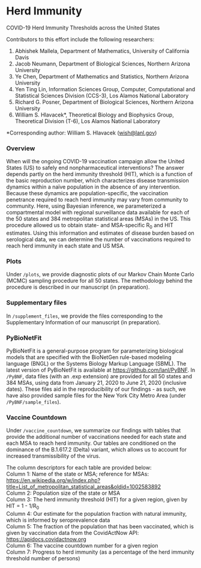 # Herd Immunity
COVID-19 Herd Immunity Thresholds across the United States

Contributors to this effort include the following researchers:
1. Abhishek Mallela, Department of Mathematics, University of California Davis
2. Jacob Neumann, Department of Biological Sciences, Northern Arizona University
3. Ye Chen, Department of Mathematics and Statistics, Northern Arizona University
4. Yen Ting Lin, Information Sciences Group, Computer, Computational and Statistical Sciences Division (CCS-3), Los Alamos National Laboratory
5. Richard G. Posner, Department of Biological Sciences, Northern Arizona University
6. William S. Hlavacek*, Theoretical Biology and Biophysics Group, Theoretical Division (T-6), Los Alamos National Laboratory<br>

*Corresponding author: William S. Hlavacek (wish@lanl.gov)

### Overview
When will the ongoing COVID-19 vaccination campaign allow the United States (US) to safely end nonpharmaceutical interventions? The answer depends partly on the herd immunity threshold (HIT), which is a function of the basic reproduction number, which characterizes disease transmission dynamics within a naïve population in the absence of any intervention. Because these dynamics are population-specific, the vaccination penetrance required to reach herd immunity may vary from community to community. Here, using Bayesian inference, we parameterized a compartmental model with regional surveillance data available for each of the 50 states and 384 metropolitan statistical areas (MSAs) in the US. This procedure allowed us to obtain state- and MSA-specific R<sub>0</sub> and HIT estimates. Using this information and estimates of disease burden based on serological data, we can determine the number of vaccinations required to reach herd immunity in each state and US MSA.

### Plots
Under ```/plots```, we provide diagnostic plots of our Markov Chain Monte Carlo (MCMC) sampling procedure for all 50 states. The methodology behind the procedure is described in our manuscript (in preparation).

### Supplementary files
In ```/supplement_files```, we provide the files corresponding to the Supplementary Information of our manuscript (in preparation).

### PyBioNetFit
PyBioNetFit is a general-purpose program for parameterizing biological models that are specified with the BioNetGen rule-based modeling language (BNGL) or the Systems Biology Markup Language (SBML).
The latest version of PyBioNetFit is available at https://github.com/lanl/PyBNF.
In ```/PyBNF```, data files (with an .exp extension) are provided for all 50 states and 384 MSAs, using data from January 21, 2020 to June 21, 2020 (inclusive dates).
These files aid in the reproducibility of our findings - as such, we have also provided sample files for the New York City Metro Area (under ```/PyBNF/sample_files```).

### Vaccine Countdown
Under ```/vaccine_countdown```, we summarize our findings with tables that provide the additional number of vaccinations needed for each state and each MSA to reach herd immunity. Our tables are conditioned on the dominance of the B.1.617.2 (Delta) variant, which allows us to account for increased transmissibility of the virus.

The column descriptors for each table are provided below:<br>
Column 1: Name of the state or MSA; reference for MSAs: https://en.wikipedia.org/w/index.php?title=List_of_metropolitan_statistical_areas&oldid=1002583892<br>
Column 2: Population size of the state or MSA<br>
Column 3: The herd immunity threshold (HIT) for a given region, given by HIT = 1 - 1/R<sub>0</sub><br>
Column 4: Our estimate for the population fraction with natural immunity, which is informed by seroprevalence data<br>
Column 5: The fraction of the population that has been vaccinated, which is given by vaccination data from the CovidActNow API: https://apidocs.covidactnow.org<br>
Column 6: The vaccine countdown number for a given region<br>
Column 7: Progress to herd immunity (as a percentage of the herd immunity threshold number of persons)<br>
